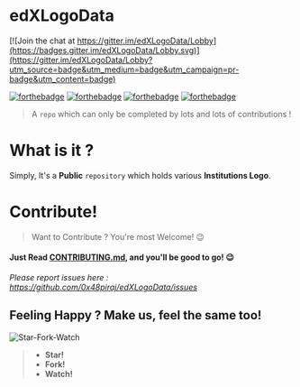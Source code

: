 # edXLogoData

[![Join the chat at https://gitter.im/edXLogoData/Lobby](https://badges.gitter.im/edXLogoData/Lobby.svg)](https://gitter.im/edXLogoData/Lobby?utm_source=badge&utm_medium=badge&utm_campaign=pr-badge&utm_content=badge)


[![forthebadge](http://forthebadge.com/images/badges/built-with-love.svg)](http://forthebadge.com)
[![forthebadge](http://forthebadge.com/images/badges/makes-people-smile.svg)](http://forthebadge.com)
[![forthebadge](http://forthebadge.com/images/badges/powered-by-responsibility.svg)](http://forthebadge.com)
[![forthebadge](http://forthebadge.com/images/badges/winter-is-coming.svg)](http://forthebadge.com)
> A `repo` which can only be completed by lots and lots of contributions !

# What is it ?

Simply, It's a **Public** `repository` which holds various **Institutions Logo**.


# Contribute!
> Want to Contribute ? You're most Welcome! :wink:
#### Just Read [CONTRIBUTING.md](https://github.com/0x48piraj/edXLogoData/blob/master/CONTRIBUTING.md), and you'll be good to go! :wink:
*Please report issues here : https://github.com/0x48piraj/edXLogoData/issues*


## Feeling Happy ? Make us, feel the same too!

![Star-Fork-Watch](https://user-images.githubusercontent.com/5800726/32994822-5d3f97be-cd92-11e7-8ca1-a9c26e35d909.png)

> * **Star!**
> * **Fork!**
> * **Watch!**

